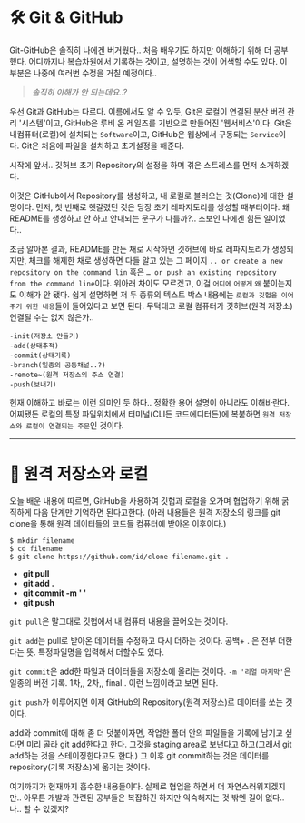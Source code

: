 # 🛠️ Git & GitHub

Git-GitHub은 솔직히 나에겐 버거웠다.. 처음 배우기도 하지만 이해하기 위해 더 공부했다. 어디까지나 복습차원에서 기록하는 것이고, 설명하는 것이 어색할 수도 있다. 이 부분은 나중에 여러번 수정을 거칠 예정이다..

>_솔직히 이해가 안 되는데요..?_

우선 Git과 GitHub는 다르다. 이름에서도 알 수 있듯, Git은 로컬이 연결된 분산 버전 관리 '시스템'이고, GitHub은 루비 온 레일즈를 기반으로 만들어진 '웹서비스'이다. Git은 내컴퓨터(로컬)에 설치되는 `Software`이고, GitHub은 웹상에서 구동되는 `Service`이다. Git은 처음에 파일을 설치하고 초기설정을 해준다.

시작에 앞서.. 깃허브 초기 Repository의 설정을 하며 겪은 스트레스를 먼저 소개하겠다.

이것은 GitHub에서 Repository를 생성하고, 내 로컬로 불러오는 것(Clone)에 대한 설명이다. 먼저, 첫 번째로 헷갈렸던 것은 당장 초기 레파지토리를 생성할 때부터이다. 왜 README를 생성하고 안 하고 안내되는 문구가 다를까?.. 초보인 나에겐 힘든 일이었다..

조금 알아본 결과, README를 만든 채로 시작하면 깃허브에 바로 레파지토리가 생성되지만, 체크를 해제한 채로 생성하면 다들 알고 있는 그 페이지 `.. or create a new repository on the command lin` 혹은 `… or push an existing repository from the command line`이다. 위아래 차이도 모르겠고, 이걸 `어디에` `어떻게` `왜` 붙이는지도 이해가 안 됐다. 쉽게 설명하면 저 두 종류의 텍스트 박스 내용에는 `로컬과 깃헙을 이어주기 위한 내용`들이 들어있다고 보면 된다. 무턱대고 로컬 컴퓨터가 깃허브(원격 저장소) 연결될 수는 없지 않은가.. 

```
-init(저장소 만들기)
-add(상태추적)
-commit(상태기록)
-branch(일종의 공동채널..?)
-remote~(원격 저장소의 주소 연결)
-push(보내기) 
```

현재 이해하고 바로는 이런 의미인 듯 하다.. 정확한 용어 설명이 아니라도 이해바란다. 어찌됐든 로컬의 특정 파일위치에서 터미널(CLI든 코드에디터든)에 복붙하면 `원격 저장소와 로컬이 연결되는 주문`인 것이다.
___

# 🔁 원격 저장소와 로컬


오늘 배운 내용에 따르면, GitHub을 사용하여 깃헙과 로컬을 오가며 협업하기 위해 굵직하게 다음 단계만 기억하면 된다고한다. (아래 내용들은 원격 저장소의 링크를 git clone을 통해 원격 데이터들의 코드들 컴퓨터에 받아온 이후이다.)

```
$ mkdir filename
$ cd filename
$ git clone https://github.com/id/clone-filename.git .
```
<!-- 
[멋사FE5기 동료분의 URL강의](https://velog.io/@codenest/%EA%B6%81%EA%B8%88%ED%95%B4%EC%84%9C-%EC%B0%BE%EC%95%84%EB%B3%B8-URL%EC%9D%84-%EC%9E%85%EB%A0%A5%ED%95%98%EC%84%B8%EC%9A%94-2) -->

  * __git pull__
  * __git add .__
  * __git commit -m ' '__
  * __git push__

`git pull`은 말그대로 깃헙에서 내 컴퓨터 내용을 끌어오는 것이다.

`git add`는 pull로 받아온 데이터들 수정하고 다시 더하는 것이다. 공백+ . 은 전부 더한다는 뜻. 특정파일명을 입력해서 더할수도 있다.

`git commit`은 add한 파일과 데이터들을 저장소에 올리는 것이다. `-m '리얼 마지막'`은 일종의 버전 기록. 1차,, 2차,, final.. 이런 느낌이라고 보면 된다.

`git push`가 이루어지면 이제 GitHub의 Repository(원격 저장소)로 데이터를 쏘는 것이다.

add와 commit에 대해 좀 더 덧붙이자면, 작업한 폴더 안의 파일들을 기록에 남기고 싶다면 미리 골라 git add한다고 한다. 그것을 staging area로 보낸다고 하고(그래서 git add하는 것을 스테이징한다고도 한다.) 그 이후 git commit하는 것은 데이터를 repository(기록 저장소)에 옮기는 것이다.

여기까지가 현재까지 흡수한 내용들이다. 실제로 협업을 하면서 더 자연스러워지겠지만.. 아무튼 개발과 관련된 공부들은 복잡하긴 하지만 익숙해지는 것 밖엔 길이 없다.. 나.. 할 수 있겠지?
